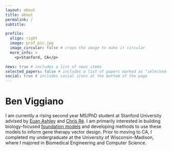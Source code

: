 ```yaml
---
layout: about
title: about
permalink: /
subtitle:

profile:
  align: right
  image: prof_pic.jpg
  image_circular: false # crops the image to make it circular
  more_info: >
    <p>Stanford, CA</p>

news: true # includes a list of news items
selected_papers: false # includes a list of papers marked as "selected={true}"
social: true # includes social icons at the bottom of the page
---
```


# Ben Viggiano

I am currently a rising second year MS/PhD student at Stanford University advised by [Euan Ashley](https://med.stanford.edu/profiles/euan-ashley) and [Chris Ré](https://cs.stanford.edu/~chrismre/). I am primarily interested in building biology-focused [foundation models](https://en.wikipedia.org/wiki/Foundation_models) and developing methods to use these models to inform gene therapy vector design. Prior to moving to CA, I completed my undergraduate at the University of Wisconsin-Madison, where I majored in Biomedical Engineering and Computer Science.
